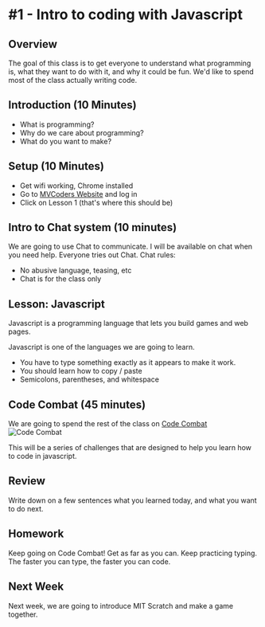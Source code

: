 # #1 - Intro to coding with Javascript

## Overview
The goal of this class is to get everyone to understand what programming is, what they want to do with it, and why it could be fun.  We'd like to spend most of the class actually writing code.

## Introduction (10 Minutes)
* What is programming?
* Why do we care about programming?
* What do you want to make?

## Setup (10 Minutes)
* Get wifi working, Chrome installed
* Go to [MVCoders Website](http://mvcodeclub.azurewebsites.net) and log in
* Click on Lesson 1 (that's where this should be)

## Intro to Chat system (10 minutes)
We are going to use Chat to communicate.  I will be available on chat when you need help.
Everyone tries out Chat.
Chat rules:

* No abusive language, teasing, etc
* Chat is for the class only

## Lesson: Javascript
Javascript is a programming language that lets you build games and web pages.  

Javascript is one of the languages we are going to learn.

* You have to type something exactly as it appears to make it work.
* You should learn how to copy / paste
* Semicolons, parentheses, and whitespace

## Code Combat (45 minutes)
We are going to spend the rest of the class on [Code Combat](http://codecombat.com) 
![Code Combat](http://i.imgur.com/Ilv73R8.png)

This will be a series of challenges that are designed to help you learn how to code in javascript.

## Review 
Write down on a few sentences what you learned today, and what you want to do next.

## Homework
Keep going on Code Combat!  Get as far as you can.  Keep practicing typing.  The faster you can type, the faster you can code.

## Next Week
Next week, we are going to introduce MIT Scratch and make a game together.

